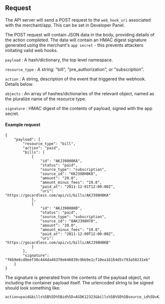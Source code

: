 ## Request

The API server will send a POST request to the `web_hook_uri` associated with the merchant/app. This can be set in Developer Panel.

The POST request will contain JSON data in the body, providing details of the action completed. The data will contain an HMAC digest signature generated using the merchant's `app secret` - this prevents attackers imitating valid web hooks.

`payload`
:    A hash/dictionary, the top level namespace.

`resource_type`
:    A string: "bill", "pre_authorization", or "subscription".

`action`
:    A string, description of the event that triggered the webhook. Details below.

`objects`
:    An array of hashes/dictionaries of the relevant object, named as the pluralize name of the resource type.

`signature`
:    HMAC digest of the contents of payload, signed with the app secret.

#### Example request

	{
	    "payload": {
	        "resource_type": "bill",
	        "action": "paid",
	        "bills": [
	            {
	                "id": "AKJ398H8KA",
	                "status": "paid",
	                "source_type": "subscription",
	                "source_id": "KKJ398H8K8",
	                "amount": "20.0",
	                "amount_minus_fees": "19.8",
	                "paid_at": "2011-12-01T12:00:00Z",
	                "uri": "https://gocardless.com/api/v1/bills/AKJ398H8KA"
	            },
	            {
	                "id": "AKJ398H8KB",
	                "status": "paid",
	                "source_type": "subscription",
	                "source_id": "8AKJ398H78",
	                "amount": "20.0",
	                "amount_minus_fees": "19.8",
	                "paid_at": "2011-12-09T12:00:00Z",
	                "uri": "https://gocardless.com/api/v1/bills/AKJ398H8KB"
	            }
	        ],
	        "signature": "f6b9e6cd8eef30c444da48370e646839c9bb9e1cf10ea16164d5cf93a50231eb"
	    }
	}

The signature is generated from the contents of the payload object, not including the container payload itself. The urlencoded string to be signed should look something like:

	action=paid&bills%5B%5D%5Bid%5D=ASDK12323&bills%5B%5D%5Bsource_id%5D=KJHAD978A&bills%5B%5D%5Bsource_type%5D=subscription&bills%5B%5D%5Bstatus%5D=paid&bills%5B%5D%5Buri%5D=https%3A%2F%2Fgocardless.com%2Fapi%2Fv1%2Fbills%2F1&resource_type=bill
